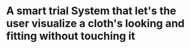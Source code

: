 # A smart trial System that let's the user visualize a cloth's looking and fitting without touching it